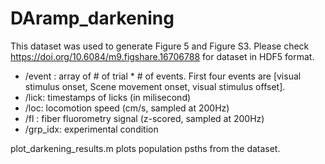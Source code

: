 # DAramp_darkening

This dataset was used to generate Figure 5 and Figure S3.
Please check https://doi.org/10.6084/m9.figshare.16706788 for dataset in HDF5 format.

* /event : array of # of trial * # of events. First four events are [visual stimulus onset, Scene movement onset, visual stimulus offset].
* /lick: timestamps of licks (in milisecond)
* /loc: locomotion speed (cm/s, sampled at 200Hz)
* /fl : fiber fluorometry signal (z-scored, sampled at 200Hz)
* /grp_idx: experimental condition

plot_darkening_results.m plots population psths from the dataset.
